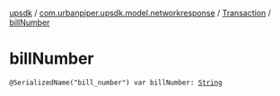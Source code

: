 [upsdk](../../index.md) / [com.urbanpiper.upsdk.model.networkresponse](../index.md) / [Transaction](index.md) / [billNumber](./bill-number.md)

# billNumber

`@SerializedName("bill_number") var billNumber: `[`String`](https://kotlinlang.org/api/latest/jvm/stdlib/kotlin/-string/index.html)